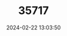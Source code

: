 ---
title: "35717"
category: "Nectandra weddellii"
draft: false
date: 2024-02-22 13:03:50
languages:
  Portuguese: ["Canela"]
---
